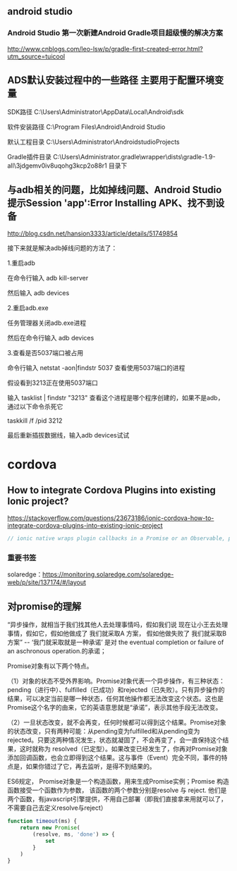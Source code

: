## android studio 

### Android Studio 第一次新建Android Gradle项目超级慢的解决方案

http://www.cnblogs.com/leo-lsw/p/gradle-first-created-error.html?utm_source=tuicool


## ADS默认安装过程中的一些路径 主要用于配置环境变量

SDK路径              C:\Users\Administrator\AppData\Local\Android\sdk

软件安装路径       C:\Program Files\Android\Android Studio

默认工程目录       C:\Users\Administrator\AndroidstudioProjects

Gradle插件目录     C:\Users\Administrator\.gradle\wrapper\dists\gradle-1.9-all\3jdgemv0iv8uqohg3kcp2o88r1 目录下

## 与adb相关的问题，比如掉线问题、Android Studio 提示Session 'app':Error Installing APK、找不到设备

http://blog.csdn.net/hansion3333/article/details/51749854

接下来就是解决adb掉线问题的方法了：

1.重启adb

在命令行输入 adb kill-server

然后输入  adb devices

2.重启adb.exe

任务管理器关闭adb.exe进程

然后在命令行输入  adb devices

3.查看是否5037端口被占用

命令行输入 netstat -aon|findstr 5037    查看使用5037端口的进程

假设看到3213正在使用5037端口    

   
输入 tasklist | findstr "3213"  查看这个进程是哪个程序创建的，如果不是adb，通过以下命令杀死它

 taskkill /f /pid 3212

最后重新插拔数据线，输入adb devices试试



# cordova

## How to integrate Cordova Plugins into existing Ionic project?

https://stackoverflow.com/questions/23673186/ionic-cordova-how-to-integrate-cordova-plugins-into-existing-ionic-project


```ts
// ionic native wraps plugin callbacks in a Promise or an Observable, providing a common interface for all plugins and ensuring that native events trigger 

```

### 重要书签

solaredge：https://monitoring.solaredge.com/solaredge-web/p/site/137174/#/layout

## 对promise的理解

“异步操作，就相当于我们找其他人去处理事情吗，假如我们说 现在让小王去处理事情，假如它，假如他做成了 我们就采取A 方案， 假如他做失败了 我们就采取B方案” -- ‘我门就采取就是一种承诺’ 是对  the eventual completion or failure of an aschronous operation.的承诺；


Promise对象有以下两个特点。

（1）对象的状态不受外界影响。Promise对象代表一个异步操作，有三种状态：pending（进行中）、fulfilled（已成功）和rejected（已失败）。只有异步操作的结果，可以决定当前是哪一种状态，任何其他操作都无法改变这个状态。这也是Promise这个名字的由来，它的英语意思就是“承诺”，表示其他手段无法改变。

（2）一旦状态改变，就不会再变，任何时候都可以得到这个结果。Promise对象的状态改变，只有两种可能：从pending变为fulfilled和从pending变为rejected。只要这两种情况发生，状态就凝固了，不会再变了，会一直保持这个结果，这时就称为 resolved（已定型）。如果改变已经发生了，你再对Promise对象添加回调函数，也会立即得到这个结果。这与事件（Event）完全不同，事件的特点是，如果你错过了它，再去监听，是得不到结果的。

ES6规定， Promise对象是一个构造函数，用来生成Promise实例；Promise 构造函数接受一个函数作为参数， 该函数的两个参数分别是resolve 与 reject. 他们是两个函数，有javascript引擎提供，不用自己部署（即我们直接拿来用就可以了，不需要自己去定义resolve与reject）

```js
function timeout(ms) {
    return new Promise(
        (resolve, ms, 'done') => {
            set
        }
    )
}

```